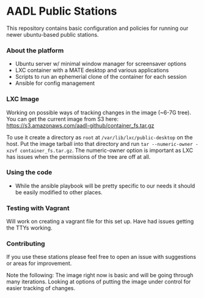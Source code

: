 # AADL Public Stations

This repository contains basic configuration and policies for running our newer ubuntu-based public stations.

### About the platform

* Ubuntu server w/ minimal window manager for screensaver options
* LXC container with a MATE desktop and various applications
* Scripts to run an ephemerial clone of the container for each session
* Ansible for config management

### LXC Image

Working on possible ways of tracking changes in the image (~6-7G tree). You can get the current image from S3 here: https://s3.amazonaws.com/aadl-github/container_fs.tar.gz

To use it create a directory as `root` at `/var/lib/lxc/public-desktop` on the host. Put the image tarball into that directory and run `tar --numeric-owner -xzvf container_fs.tar.gz`. The numeric-owner option is important as LXC has issues when the permissions of the tree are off at all.

### Using the code

* While the ansible playbook will be pretty specific to our needs it should be easily modified to other places.

### Testing with Vagrant

Will work on creating a vagrant file for this set up. Have had issues getting the TTYs working.

### Contributing

If you use these stations please feel free to open an issue with suggestions or areas for improvement. 

Note the following: The image right now is basic and will be going through many iterations. Looking at options of putting the image under control for easier tracking of changes.
